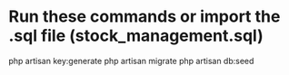 # Run these commands or import the .sql file (stock_management.sql)
php artisan key:generate
php artisan migrate
php artisan db:seed
